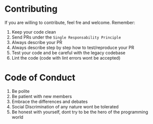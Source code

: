 # Contributing

If you are willing to contribute, feel fre and welcome. Remember:

1. Keep your code clean
2. Send PRs under the `Single Responsability Principle`
3. Always describe your PR
4. Always describe step by step how to test/reproduce your PR
5. Test your code and be careful with the legacy codebase
6. Lint the code (code with lint errors wont be accepted)

# Code of Conduct

1. Be polite
2. Be patient with new members
3. Embrace the differences and debates
4. Social Discrimination of any nature wont be tolerated
5. Be honest with yourself, dont try to be the hero of the programming world 
